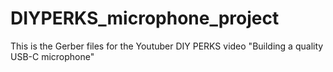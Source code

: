 # DIYPERKS_microphone_project
This is the Gerber files for the Youtuber DIY PERKS video "Building a quality USB-C microphone"
